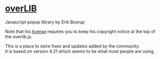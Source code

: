 [overLIB](http://www.bosrup.com/web/overlib/ "OverLIB")
=======

Javascript popup library by Erik Bosrup

Note that his [license](http://www.bosrup.com/web/overlib/?License) 
requires you to keep his copyright notice at the top of the overlib.js.

This is a place to store fixes and updates added by the community.    
It is based on version 4.21 which seems to be what most people are using.
